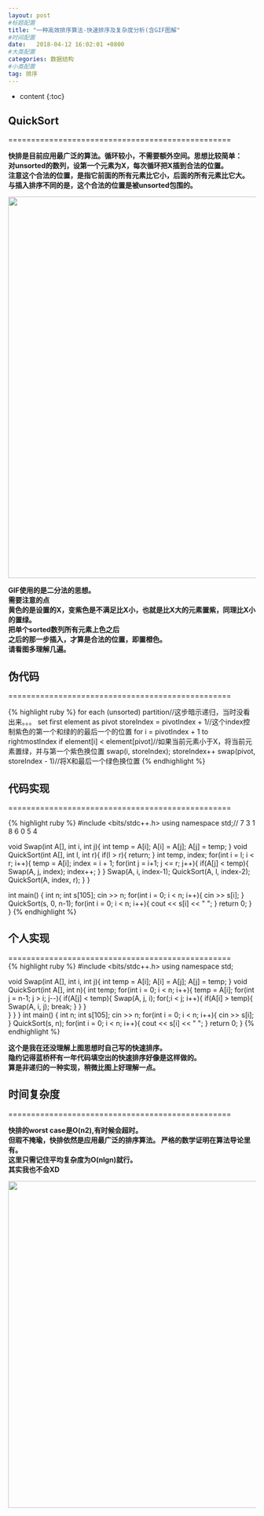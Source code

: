 ```yaml
---
layout: post
#标题配置
title: "一种高效排序算法-快速排序及复杂度分析(含GIF图解"
#时间配置
date:   2018-04-12 16:02:01 +0800
#大类配置
categories: 数据结构
#小类配置
tag: 排序
---
```


* content
{:toc}
 




## QuickSort  

=================================================  


**快排是目前应用最广泛的算法。循环较小，不需要额外空间。思想比较简单：  
对unsorted的数列，设第一个元素为X，每次循环把X插到合法的位置。  
注意这个合法的位置，是指它前面的所有元素比它小，后面的所有元素比它大。  
与插入排序不同的是，这个合法的位置是被unsorted包围的。**  


 <img src="{{  'https://yangsblog.oss-cn-beijing.aliyuncs.com/QuickSort.gif'| prepend: site.baseurl }}"  width="777" align="middle"/>   

  
**GIF使用的是二分法的思想。  
需要注意的点  
黄色的是设置的X，变紫色是不满足比X小，也就是比X大的元素置紫，同理比X小的置绿。  
把单个sorted数列所有元素上色之后  
之后的那一步插入，才算是合法的位置，即置橙色。  
请看图多理解几遍。**


## 伪代码  
  
=================================================  


 {% highlight ruby %}
for each (unsorted) partition//这步暗示递归，当时没看出来。。。
set first element as pivot
  storeIndex = pivotIndex + 1//这个index控制紫色的第一个和绿的的最后一个的位置
  for i = pivotIndex + 1 to rightmostIndex
    if element[i] < element[pivot]//如果当前元素小于X，将当前元素置绿，并与第一个紫色换位置
      swap(i, storeIndex); storeIndex++
  swap(pivot, storeIndex - 1)//将X和最后一个绿色换位置
{% endhighlight %}
  
  
## 代码实现
  

=================================================  

 {% highlight ruby %}
#include <bits/stdc++.h>
using namespace std;// 7 3 1 8 6 0 5 4

void Swap(int A[], int i, int j){
		int temp = A[i];
		A[i] = A[j];
		A[j] = temp; 
}
void QuickSort(int A[], int l, int r){
	if(l > r){
		return;
	}
	int temp, index;
	for(int i = l; i < r; i++){
		temp = A[i];
		index = i + 1;
		for(int j = i+1; j <= r; j++){
			if(A[j] < temp){
				Swap(A, j, index);
				index++;
			}
		}
		Swap(A, i, index-1);
		QuickSort(A, l, index-2);
		QuickSort(A, index, r);
	}
} 

int main() {
	int n;
	int s[105];
	cin >> n;
	for(int i = 0; i < n; i++){
		cin >> s[i];
	}
	QuickSort(s, 0, n-1);
	for(int i = 0; i < n; i++){
		cout << s[i] << " ";
	}
	return 0;
}
}
{% endhighlight %}  


## 个人实现  


=================================================  
 {% highlight ruby %}
#include <bits/stdc++.h>
using namespace std;

void Swap(int A[], int i, int j){
		int temp = A[i];
		A[i] = A[j];
		A[j] = temp; 
}
void QuickSort(int A[], int n){
	int temp;
	for(int i = 0; i < n; i++){
		temp = A[i];
		for(int j = n-1; j > i; j--){
			if(A[j] < temp){
				Swap(A, j, i);
				for(;i < j; i++){
					if(A[i] > temp){
						Swap(A, i, j);
						break;
					}
				}
			}	
		}
	}
}
int main() {
	int n;
	int s[105];
	cin >> n;
	for(int i = 0; i < n; i++){
		cin >> s[i];
	}
	QuickSort(s, n);
	for(int i = 0; i < n; i++){
		cout << s[i] << " ";
	}
	return 0;
}
{% endhighlight %}  
  

  **这个是我在还没理解上图思想时自己写的快速排序。  
  隐约记得蓝桥杯有一年代码填空出的快速排序好像是这样做的。  
  算是非递归的一种实现，稍微比图上好理解一点。**  

## 时间复杂度  



=================================================  


**快排的worst case是O(n2),有时候会超时。  
但瑕不掩瑜，快排依然是应用最广泛的排序算法。
严格的数学证明在算法导论里有。  
这里只需记住平均复杂度为O(nlgn)就行。  
其实我也不会XD**
  
   <img src="{{  'https://yangsblog.oss-cn-beijing.aliyuncs.com/QuickSortO.png'| prepend: site.baseurl }}"  width="666" align="middle"/>   